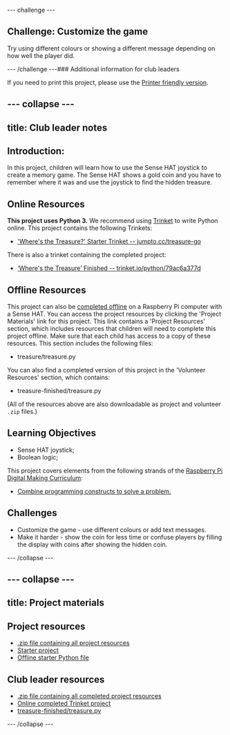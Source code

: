 --- challenge ---
## Challenge: Customize the game

Try using different colours or showing a different message depending on how well the player did.


--- /challenge ---### Additional information for club leaders

If you need to print this project, please use the [Printer friendly version](./print).


--- collapse ---
---
title: Club leader notes
---


## Introduction:
In this project, children will learn how to use the Sense HAT joystick to create a memory game. The Sense HAT shows a gold coin and you have to remember where it was and use the joystick to find the hidden treasure.

## Online Resources

__This project uses Python 3.__ We recommend using [Trinket](https://trinket.io/) to write Python online. This project contains the following Trinkets:

+ ['Where's the Treasure?' Starter Trinket -- jumpto.cc/treasure-go](http://jumpto.cc/treasure-go)

There is also a trinket containing the completed project:

+ [‘Where's the Treasure’ Finished -- trinket.io/python/79ac6a377d](https://trinket.io/python/79ac6a377d)

## Offline Resources
This project can also be [completed offline](https://www.codeclubprojects.org/en-GB/resources/physical-sense-hat/) on a Raspberry Pi computer with a Sense HAT. You can access the project resources by clicking the 'Project Materials' link for this project. This link contains a 'Project Resources' section, which includes resources that children will need to complete this project offline. Make sure that each child has access to a copy of these resources. This section includes the following files:

+ treasure/treasure.py

You can also find a completed version of this project in the 'Volunteer Resources' section, which contains:

+ treasure-finished/treasure.py

(All of the resources above are also downloadable as project and volunteer `.zip` files.)

## Learning Objectives
+ Sense HAT joystick;
+ Boolean logic;

This project covers elements from the following strands of the [Raspberry Pi Digital Making Curriculum](http://rpf.io/curriculum):

+ [Combine programming constructs to solve a problem.](https://www.raspberrypi.org/curriculum/programming/builder)

## Challenges
+ Customize the game - use different colours or add text messages. 
+ Make it harder - show the coin for less time or confuse players by filling the display with coins after showing the hidden coin. 



--- /collapse ---


--- collapse ---
---
title: Project materials
---
## Project resources
* [.zip file containing all project resources](resources/treasure-project-resources.zip)
* [Starter project](http://jumpto.cc/treasure-go)
* [Offline starter Python file](resources/treasure-treasure.py)

## Club leader resources
* [.zip file containing all completed project resources](resources/treasure-volunteer-resources.zip)
* [Online completed Trinket project](https://trinket.io/python/79ac6a377d)
* [treasure-finished/treasure.py](resources/treasure-finished-treasure.py)

--- /collapse ---